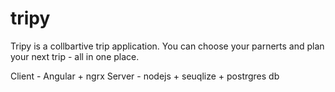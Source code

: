 # tripy
Tripy is a collbartive trip application.
You can choose your parnerts and plan your next trip - all in one place.

Client - Angular + ngrx
Server - nodejs + seuqlize + postrgres db

